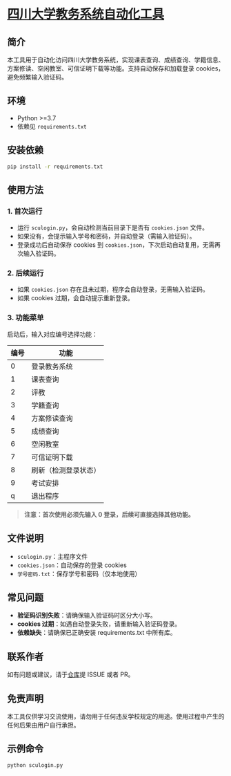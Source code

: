 # [四川大学教务系统自动化工具](https://github.com/pingg241/sculogin)

## 简介

本工具用于自动化访问四川大学教务系统，实现课表查询、成绩查询、学籍信息、方案修读、空闲教室、可信证明下载等功能。支持自动保存和加载登录 cookies，避免频繁输入验证码。

## 环境

-   Python >=3.7
-   依赖见 `requirements.txt`

## 安装依赖

```bash
pip install -r requirements.txt
```

## 使用方法

### 1. 首次运行

-   运行 `sculogin.py`，会自动检测当前目录下是否有 `cookies.json` 文件。
-   如果没有，会提示输入学号和密码，并自动登录（需输入验证码）。
-   登录成功后自动保存 cookies 到 `cookies.json`，下次启动自动复用，无需再次输入验证码。

### 2. 后续运行

-   如果 `cookies.json` 存在且未过期，程序会自动登录，无需输入验证码。
-   如果 cookies 过期，会自动提示重新登录。

### 3. 功能菜单

启动后，输入对应编号选择功能：

| 编号 | 功能                 |
| ---- | -------------------- |
| 0    | 登录教务系统         |
| 1    | 课表查询             |
| 2    | 评教                 |
| 3    | 学籍查询             |
| 4    | 方案修读查询         |
| 5    | 成绩查询             |
| 6    | 空闲教室             |
| 7    | 可信证明下载         |
| 8    | 刷新（检测登录状态） |
| 9    | 考试安排             |
| q    | 退出程序             |

> **注意：首次使用必须先输入 0 登录，后续可直接选择其他功能。**

## 文件说明

-   `sculogin.py`：主程序文件
-   `cookies.json`：自动保存的登录 cookies
-   `学号密码.txt`：保存学号和密码（仅本地使用）

## 常见问题

-   **验证码识别失败**：请确保输入验证码时区分大小写。
-   **cookies 过期**：如遇自动登录失败，请重新输入验证码登录。
-   **依赖缺失**：请确保已正确安装 requirements.txt 中所有库。

## 联系作者

如有问题或建议，请于[仓库](https://github.com/pingg241/sculogin)提 ISSUE 或者 PR。

## 免责声明

本工具仅供学习交流使用，请勿用于任何违反学校规定的用途。使用过程中产生的任何后果由用户自行承担。

## 示例命令

```bash
python sculogin.py
```
